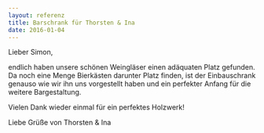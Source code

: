 ```yaml
---
layout: referenz
title: Barschrank für Thorsten & Ina
date: 2016-01-04
---
```


Lieber Simon,

endlich haben unsere schönen Weingläser einen adäquaten Platz gefunden.
Da noch eine Menge Bierkästen darunter Platz finden, 
ist der Einbauschrank genauso wie wir ihn uns vorgestellt haben 
und ein perfekter Anfang für die weitere Bargestaltung.

Vielen Dank wieder einmal für ein perfektes Holzwerk!

Liebe Grüße von Thorsten & Ina